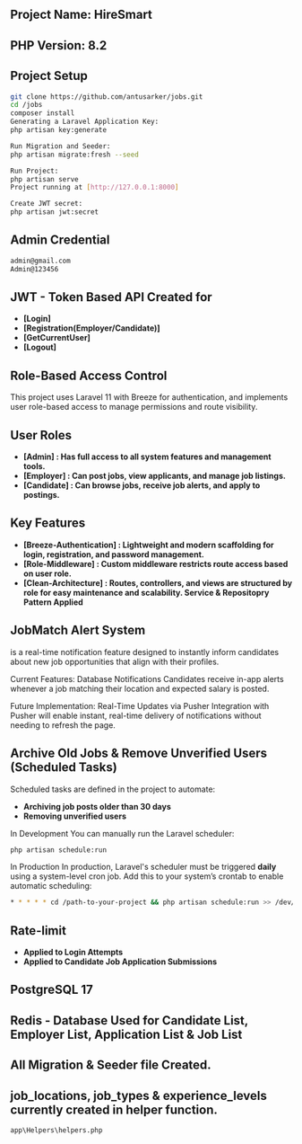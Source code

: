 ## Project Name: HireSmart
## PHP Version: 8.2
## Project Setup
```bash
git clone https://github.com/antusarker/jobs.git
cd /jobs
composer install
Generating a Laravel Application Key:
php artisan key:generate

Run Migration and Seeder:
php artisan migrate:fresh --seed

Run Project:
php artisan serve
Project running at [http://127.0.0.1:8000]

Create JWT secret:
php artisan jwt:secret
```

## Admin Credential
```bash
admin@gmail.com
Admin@123456
```

## JWT - Token Based API Created for
- **[Login]**
- **[Registration(Employer/Candidate)]**
- **[GetCurrentUser]**
- **[Logout]**

## Role-Based Access Control
This project uses Laravel 11 with Breeze for authentication, and implements user role-based access to manage permissions and route visibility.

## User Roles
- **[Admin] : Has full access to all system features and management tools.**
- **[Employer] : Can post jobs, view applicants, and manage job listings.**
- **[Candidate] : Can browse jobs, receive job alerts, and apply to postings.**

## Key Features
- **[Breeze-Authentication] : Lightweight and modern scaffolding for login, registration, and password management.**
- **[Role-Middleware] : Custom middleware restricts route access based on user role.**
- **[Clean-Architecture] : Routes, controllers, and views are structured by role for easy maintenance and scalability. Service & Repositopry Pattern Applied**

## JobMatch Alert System
is a real-time notification feature designed to instantly inform candidates about new job opportunities that align with their profiles.

Current Features:
Database Notifications
Candidates receive in-app alerts whenever a job matching their location and expected salary is posted.

Future Implementation:
Real-Time Updates via Pusher
Integration with Pusher will enable instant, real-time delivery of notifications without needing to refresh the page.

## Archive Old Jobs & Remove Unverified Users (Scheduled Tasks)

Scheduled tasks are defined in the project to automate:
- **Archiving job posts older than 30 days**
- **Removing unverified users**

In Development
You can manually run the Laravel scheduler:
```bash
php artisan schedule:run
```

In Production
In production, Laravel's scheduler must be triggered **daily** using a system-level cron job.
Add this to your system’s crontab to enable automatic scheduling:

```bash
* * * * * cd /path-to-your-project && php artisan schedule:run >> /dev/null 2>&1
```

## Rate-limit
- **Applied to Login Attempts**
- **Applied to Candidate Job Application Submissions**

## PostgreSQL 17
## Redis - Database Used for Candidate List, Employer List, Application List & Job List
## All Migration & Seeder file Created.
## job_locations, job_types & experience_levels currently created in helper function.
```bash
app\Helpers\helpers.php
```